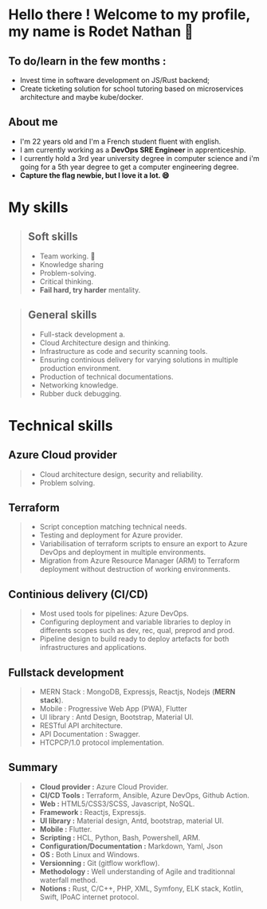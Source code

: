 
# Hello there ! Welcome to my profile, my name is Rodet Nathan 👋

## To do/learn in the few months :
 
 - Invest time in software development on JS/Rust backend;
 - Create ticketing solution for school tutoring based on microservices architecture and maybe kube/docker.

## About me

- I'm 22 years old and I'm a French student fluent with english.
- I am currently working as a **DevOps SRE Engineer** in apprenticeship.
- I currently hold a 3rd year university degree in computer science and i'm going for a 5th year degree to get a computer engineering degree.
- **Capture the flag newbie, but I love it a lot. 😄**

# My skills

> ## Soft skills
>  - Team working. 👯
>  - Knowledge sharing
>  - Problem-solving.
>  - Critical thinking.
>  - **Fail hard, try harder** mentality.

> ## General skills
> - Full-stack development a.
> - Cloud Architecture design and thinking.
> - Infrastructure as code and security scanning tools.
> - Ensuring continious delivery for varying solutions in multiple production environment.
> - Production of technical documentations.
> - Networking knowledge.
> - Rubber duck debugging.

# Technical skills
## Azure Cloud provider
> - Cloud architecture design, security and reliability.
> - Problem solving.
## Terraform
> - Script conception matching technical needs.
> - Testing and deployment for Azure provider.
> - Variabilisation of terraform scripts to ensure an export to Azure DevOps and deployment in multiple environments.
> - Migration from Azure Resource Manager (ARM) to Terraform deployment without destruction of working environments.
## Continious delivery (CI/CD)
> - Most used tools for pipelines: Azure DevOps.
> - Configuring deployment and variable libraries to deploy in differents scopes such as dev, rec, qual, preprod and prod.
> - Pipeline design to build ready to deploy artefacts for both infrastructures and applications.
## Fullstack development
> - MERN Stack : MongoDB, Expressjs, Reactjs, Nodejs (**MERN stack**).
> - Mobile : Progressive Web App (PWA), Flutter
> - UI library : Antd Design, Bootstrap, Material UI.
> - RESTful API architecture.
> - API Documentation : Swagger.
> - HTCPCP/1.0 protocol implementation.
## Summary
> - **Cloud provider :** Azure Cloud Provider.
> - **CI/CD Tools :** Terraform, Ansible, Azure DevOps, Github Action.
> - **Web :** HTML5/CSS3/SCSS, Javascript, NoSQL.
> - **Framework :** Reactjs, Expressjs.
> - **UI library :** Material design, Antd, bootstrap, material UI.
> - **Mobile :** Flutter.
> - **Scripting :** HCL, Python, Bash, Powershell, ARM.
> - **Configuration/Documentation :** Markdown, Yaml, Json
> - **OS :** Both Linux and Windows.
> - **Versionning :** Git (gitflow workflow).
> - **Methodology :** Well understanding of Agile and traditionnal waterfall method.
> - **Notions :**  Rust, C/C++, PHP, XML, Symfony, ELK stack, Kotlin, Swift, IPoAC internet protocol.
